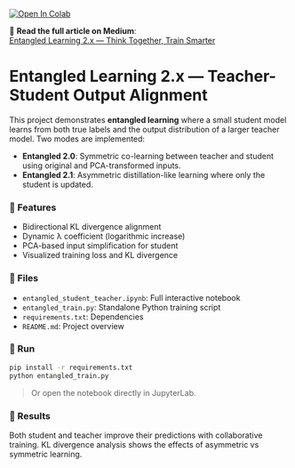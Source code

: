 
[![Open In Colab](https://colab.research.google.com/assets/colab-badge.svg)](https://colab.research.google.com/github/madara88645/entangled-ai-ts/blob/main/entangled_student_teacher.ipynb)

📖 **Read the full article on Medium**:  
[Entangled Learning 2.x — Think Together, Train Smarter](https://medium.com/@mehmet.ozel2701/entangled-learning-2-x-92ea4f84345a)

# Entangled Learning 2.x — Teacher-Student Output Alignment

This project demonstrates **entangled learning** where a small student model learns from both true labels and the output distribution of a larger teacher model. Two modes are implemented:

- **Entangled 2.0**: Symmetric co-learning between teacher and student using original and PCA-transformed inputs.
- **Entangled 2.1**: Asymmetric distillation-like learning where only the student is updated.

### 📌 Features

- Bidirectional KL divergence alignment
- Dynamic λ coefficient (logarithmic increase)
- PCA-based input simplification for student
- Visualized training loss and KL divergence

### 📁 Files

- `entangled_student_teacher.ipynb`: Full interactive notebook
- `entangled_train.py`: Standalone Python training script
- `requirements.txt`: Dependencies
- `README.md`: Project overview

### 🚀 Run

```bash
pip install -r requirements.txt
python entangled_train.py
```

> Or open the notebook directly in JupyterLab.

### 🔬 Results

Both student and teacher improve their predictions with collaborative training.
KL divergence analysis shows the effects of asymmetric vs symmetric learning.
